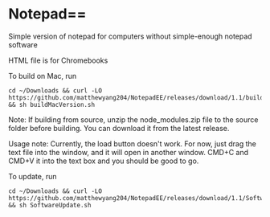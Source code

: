 # Notepad==
Simple version of notepad for computers without simple-enough notepad software


HTML file is for Chromebooks


To build on Mac, run 
```
cd ~/Downloads && curl -LO https://github.com/matthewyang204/NotepadEE/releases/download/1.1/buildMacVersion.sh && sh buildMacVersion.sh
```


Note: If building from source, unzip the node_modules.zip file to the source folder before building. You can download it from the latest release.

Usage note: Currently, the load button doesn't work. For now, just drag the text file into the window, and it will open in another window. CMD+C and CMD+V it into the text box and you should be good to go.

To update, run
```
cd ~/Downloads && curl -LO https://github.com/matthewyang204/NotepadEE/releases/download/1.1/SoftwareUpdate.sh && sh SoftwareUpdate.sh
```
